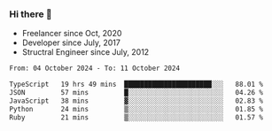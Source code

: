 ### Hi there 👋

- Freelancer since Oct, 2020
- Developer since July, 2017
- Structral Engineer since July, 2012

<!--START_SECTION:waka-->

```txt
From: 04 October 2024 - To: 11 October 2024

TypeScript   19 hrs 49 mins  ██████████████████████░░░   88.01 %
JSON         57 mins         █░░░░░░░░░░░░░░░░░░░░░░░░   04.26 %
JavaScript   38 mins         ▓░░░░░░░░░░░░░░░░░░░░░░░░   02.83 %
Python       24 mins         ▒░░░░░░░░░░░░░░░░░░░░░░░░   01.85 %
Ruby         21 mins         ▒░░░░░░░░░░░░░░░░░░░░░░░░   01.57 %
```

<!--END_SECTION:waka-->
